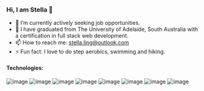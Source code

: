 ### Hi, I am Stella 👋


- 🔭 I’m currently actively seeking job opportunities.
- 🌱 I have graduated from The University of Adelaide, South Australia with a certification in full stack web development.
- 📫 How to reach me: stella.ling@outlook.com
- ⚡ Fun fact: I love to do step aerobics, swimming and hiking.

#### Technologies:


![image](https://user-images.githubusercontent.com/98439836/189519763-23cdd910-255d-4a41-9879-3ea491f684c6.png)
![image](https://user-images.githubusercontent.com/98439836/189519873-0fc36949-fa43-4b21-b88c-957bf7dc129e.png)
![image](https://user-images.githubusercontent.com/98439836/189519966-5ec50ef2-5c4e-4ad0-b3b1-f58673a55f16.png)
![image](https://user-images.githubusercontent.com/98439836/189520123-39d54073-ddec-47bc-ad0d-6e18a4782269.png)
![image](https://user-images.githubusercontent.com/98439836/189520091-59d1616e-5e89-4ed5-af56-063a4c74103a.png)
![image](https://user-images.githubusercontent.com/98439836/189520275-4111649c-0de8-4e7c-831f-e948bcef54d0.png)
![image](https://user-images.githubusercontent.com/98439836/189520314-ddff61ac-94eb-40f7-9e52-4020f19bab12.png)
![image](https://user-images.githubusercontent.com/98439836/189520624-f82d4c37-65da-4e07-aca5-532b7d5962c1.png)

